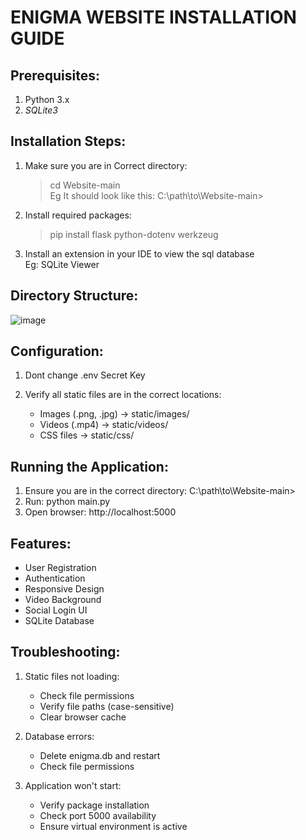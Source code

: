ENIGMA WEBSITE INSTALLATION GUIDE
================================

Prerequisites:
-------------
1. Python 3.x
2. *SQLite3*

Installation Steps:
------------------
1. Make sure you are in Correct directory:
   >cd Website-main   <br />
   >Eg  It should look like this: C:\path\to\Website-main>

2. Install required packages:
   > pip install flask python-dotenv werkzeug

3. Install an extension in your IDE to view the sql database<br>
   Eg: SQLite Viewer

Directory Structure:
------------------
![image](https://github.com/user-attachments/assets/e75050a1-2fc4-4c83-8871-3d9bd044076f)


Configuration:
-------------
1. Dont change .env Secret Key

2. Verify all static files are in the correct locations:
   - Images (.png, .jpg) → static/images/
   - Videos (.mp4) → static/videos/
   - CSS files → static/css/

Running the Application:
----------------------
1. Ensure you are in the correct directory: C:\path\to\Website-main>
2. Run: python main.py
3. Open browser: http://localhost:5000

Features:
---------
- User Registration
- Authentication
- Responsive Design
- Video Background
- Social Login UI
- SQLite Database

Troubleshooting:
---------------
1. Static files not loading:
   - Check file permissions
   - Verify file paths (case-sensitive)
   - Clear browser cache

2. Database errors:
   - Delete enigma.db and restart
   - Check file permissions

3. Application won't start:
   - Verify package installation
   - Check port 5000 availability
   - Ensure virtual environment is active
